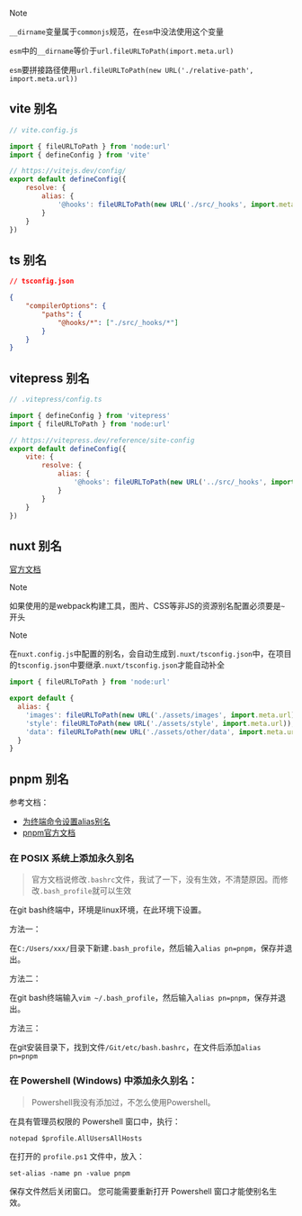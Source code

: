 
> [!NOTE]
> `__dirname`变量属于`commonjs`规范，在`esm`中没法使用这个变量
>
> `esm`中的`__dirname`等价于`url.fileURLToPath(import.meta.url)`
>
> `esm`要拼接路径使用`url.fileURLToPath(new URL('./relative-path', import.meta.url))`

## vite 别名

```js
// vite.config.js

import { fileURLToPath } from 'node:url'
import { defineConfig } from 'vite'

// https://vitejs.dev/config/
export default defineConfig({
    resolve: {
        alias: {
            '@hooks': fileURLToPath(new URL('./src/_hooks', import.meta.url))
        }
    }
})
```

## ts 别名

```json
// tsconfig.json

{
    "compilerOptions": {
        "paths": {
            "@hooks/*": ["./src/_hooks/*"]
        }
    }
}
```

## vitepress 别名

```js
// .vitepress/config.ts

import { defineConfig } from 'vitepress'
import { fileURLToPath } from 'node:url'

// https://vitepress.dev/reference/site-config
export default defineConfig({
    vite: {
        resolve: {
            alias: {
                '@hooks': fileURLToPath(new URL('../src/_hooks', import.meta.url))
            }
        }
    }
})
```

## nuxt 别名

[官方文档](https://nuxt.com/docs/api/nuxt-config#alias)

> [!NOTE]
> 如果使用的是webpack构建工具，图片、CSS等非JS的资源别名配置必须要是`~`开头

> [!NOTE]
> 在`nuxt.config.js`中配置的别名，会自动生成到`.nuxt/tsconfig.json`中，在项目的`tsconfig.json`中要继承`.nuxt/tsconfig.json`才能自动补全

```js
import { fileURLToPath } from 'node:url'

export default {
  alias: {
    'images': fileURLToPath(new URL('./assets/images', import.meta.url)),
    'style': fileURLToPath(new URL('./assets/style', import.meta.url)),
    'data': fileURLToPath(new URL('./assets/other/data', import.meta.url))
  }
}

```

## pnpm 别名

参考文档：

-   [为终端命令设置alias别名](https://blog.legalhub.cn/2020/07/14/%E4%B8%BA%E7%BB%88%E7%AB%AF%E5%91%BD%E4%BB%A4%E8%AE%BE%E7%BD%AEalias%E5%88%AB%E5%90%8D/)
-   [pnpm官方文档](https://pnpm.io/zh/installation#%E4%BD%BF%E7%94%A8%E8%BE%83%E7%9F%AD%E7%9A%84%E5%88%AB%E5%90%8D)

### 在 POSIX 系统上添加永久别名

> 官方文档说修改`.bashrc`文件，我试了一下，没有生效，不清楚原因。而修改`.bash_profile`就可以生效

在git bash终端中，环境是linux环境，在此环境下设置。

方法一：

在`C:/Users/xxx/`目录下新建`.bash_profile`，然后输入`alias pn=pnpm`，保存并退出。

方法二：

在git bash终端输入`vim ~/.bash_profile`，然后输入`alias pn=pnpm`，保存并退出。

方法三：

在git安装目录下，找到文件`/Git/etc/bash.bashrc`，在文件后添加`alias pn=pnpm`

### 在 Powershell (Windows) 中添加永久别名：

> Powershell我没有添加过，不怎么使用Powershell。

在具有管理员权限的 Powershell 窗口中，执行：

```
notepad $profile.AllUsersAllHosts
```

在打开的 `profile.ps1` 文件中，放入：

```
set-alias -name pn -value pnpm
```

保存文件然后关闭窗口。 您可能需要重新打开 Powershell 窗口才能使别名生效。
